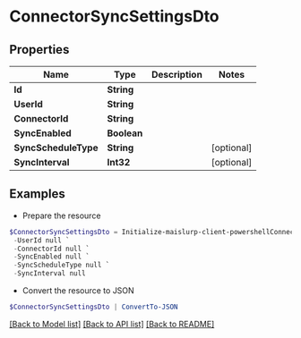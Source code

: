 # ConnectorSyncSettingsDto
## Properties

Name | Type | Description | Notes
------------ | ------------- | ------------- | -------------
**Id** | **String** |  | 
**UserId** | **String** |  | 
**ConnectorId** | **String** |  | 
**SyncEnabled** | **Boolean** |  | 
**SyncScheduleType** | **String** |  | [optional] 
**SyncInterval** | **Int32** |  | [optional] 

## Examples

- Prepare the resource
```powershell
$ConnectorSyncSettingsDto = Initialize-maislurp-client-powershellConnectorSyncSettingsDto  -Id null `
 -UserId null `
 -ConnectorId null `
 -SyncEnabled null `
 -SyncScheduleType null `
 -SyncInterval null
```

- Convert the resource to JSON
```powershell
$ConnectorSyncSettingsDto | ConvertTo-JSON
```

[[Back to Model list]](../README#documentation-for-models) [[Back to API list]](../README#documentation-for-api-endpoints) [[Back to README]](../README)

